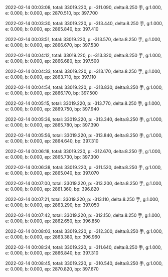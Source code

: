 2022-02-14 00:03:08, total: 33019.220, p: -311.090, delta:8.250 手, g:1.000, e: 0.000, b: 0.000, ep: 2870.510, bp: 397.700

2022-02-14 00:03:30, total: 33019.220, p: -313.440, delta:8.250 手, g:1.000, e: 0.000, b: 0.000, ep: 2865.840, bp: 397.410

2022-02-14 00:03:51, total: 33019.220, p: -313.570, delta:8.250 手, g:1.000, e: 0.000, b: 0.000, ep: 2866.670, bp: 397.530

2022-02-14 00:04:12, total: 33019.220, p: -313.320, delta:8.250 手, g:1.000, e: 0.000, b: 0.000, ep: 2866.680, bp: 397.500

2022-02-14 00:04:33, total: 33019.220, p: -313.170, delta:8.250 手, g:1.000, e: 0.000, b: 0.000, ep: 2863.710, bp: 397.110

2022-02-14 00:04:54, total: 33019.220, p: -313.830, delta:8.250 手, g:1.000, e: 0.000, b: 0.000, ep: 2866.170, bp: 397.500

2022-02-14 00:05:15, total: 33019.220, p: -313.770, delta:8.250 手, g:1.000, e: 0.000, b: 0.000, ep: 2869.750, bp: 397.940

2022-02-14 00:05:36, total: 33019.220, p: -313.340, delta:8.250 手, g:1.000, e: 0.000, b: 0.000, ep: 2865.780, bp: 397.390

2022-02-14 00:05:56, total: 33019.220, p: -313.840, delta:8.250 手, g:1.000, e: 0.000, b: 0.000, ep: 2864.640, bp: 397.310

2022-02-14 00:06:18, total: 33019.220, p: -312.670, delta:8.250 手, g:1.000, e: 0.000, b: 0.000, ep: 2865.730, bp: 397.300

2022-02-14 00:06:38, total: 33019.220, p: -311.520, delta:8.250 手, g:1.000, e: 0.000, b: 0.000, ep: 2865.040, bp: 397.070

2022-02-14 00:07:00, total: 33019.220, p: -313.200, delta:8.250 手, g:1.000, e: 0.000, b: 0.000, ep: 2861.360, bp: 396.820

2022-02-14 00:07:21, total: 33019.220, p: -313.110, delta:8.250 手, g:1.000, e: 0.000, b: 0.000, ep: 2863.290, bp: 397.050

2022-02-14 00:07:42, total: 33019.220, p: -312.150, delta:8.250 手, g:1.000, e: 0.000, b: 0.000, ep: 2862.650, bp: 396.850

2022-02-14 00:08:03, total: 33019.220, p: -312.300, delta:8.250 手, g:1.000, e: 0.000, b: 0.000, ep: 2863.380, bp: 396.960

2022-02-14 00:08:24, total: 33019.220, p: -311.640, delta:8.250 手, g:1.000, e: 0.000, b: 0.000, ep: 2866.840, bp: 397.310

2022-02-14 00:08:45, total: 33019.220, p: -310.540, delta:8.250 手, g:1.000, e: 0.000, b: 0.000, ep: 2870.820, bp: 397.670